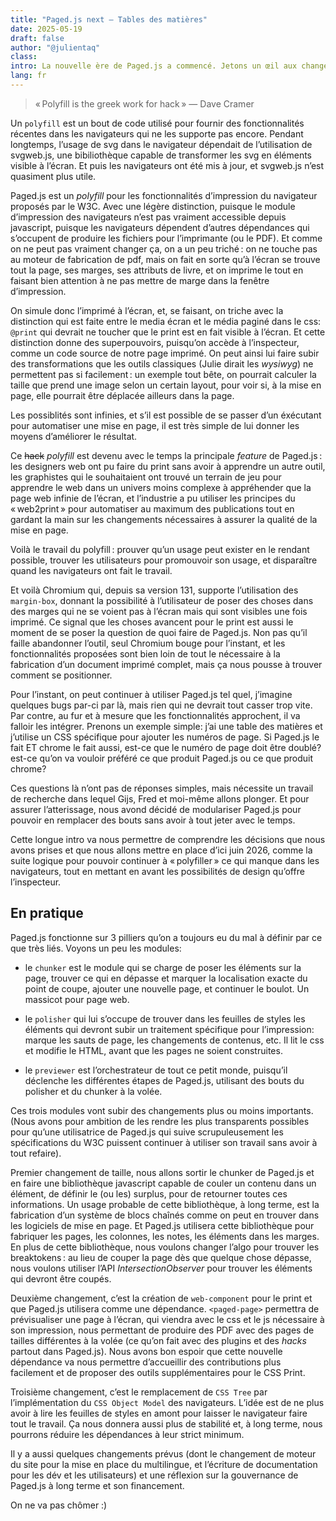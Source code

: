 ```yaml
---
title: "Paged.js next — Tables des matières"
date: 2025-05-19
draft: false
author: "@julientaq"
class:
intro: La nouvelle ère de Paged.js a commencé. Jetons un œil aux changements qui arrivent, pourquoi ils sont nécessaires et la direction dans laquelle nous allons
lang: fr
---
```



> « Polyfill is the greek work for hack » — Dave Cramer



Un `polyfill` est un bout de code utilisé pour fournir des fonctionnalités récentes dans les navigateurs qui ne les supporte pas encore. Pendant longtemps, l’usage de svg dans le navigateur dépendait de l’utilisation de svgweb.js, une bibiliothèque capable de transformer les svg en éléments visible à l’écran. Et puis les navigateurs ont été mis à jour, et svgweb.js n’est quasiment plus utile.

Paged.js est un *polyfill* pour les fonctionnalités d’impression du navigateur proposés par le W3C. Avec une légère distinction, puisque le module d’impression des navigateurs n’est pas vraiment accessible depuis javascript, puisque les navigateurs dépendent d’autres dépendances qui s’occupent de produire les fichiers pour l’imprimante (ou le PDF). Et comme on ne peut pas vraiment changer ça, on a un peu triché : on ne touche pas au moteur de fabrication de pdf, mais on fait en sorte qu’à l’écran se trouve tout la page, ses marges, ses attributs de livre, et on imprime le tout en faisant bien attention à ne pas mettre de marge dans la fenêtre d’impression.

On simule donc l’imprimé à l’écran, et, se faisant, on triche avec la distinction qui est faite entre le media écran et le média paginé dans le css: `@print` qui devrait ne toucher que le print est en fait visible à l’écran. Et cette distinction donne des superpouvoirs, puisqu’on accède à l’inspecteur, comme un code source de notre page imprimé. On peut ainsi lui faire subir des transformations que les outils classiques (Julie dirait les *wysiwyg*) ne permettent pas si facilement : un exemple tout bête, on pourrait calculer la taille que prend une image selon un certain layout, pour voir si, à la mise en page, elle pourrait être déplacée ailleurs dans la page.

Les possiblités sont infinies, et s’il est possible de se passer d’un éxécutant pour automatiser une mise en page, il est très simple de lui donner les moyens d’améliorer le résultat.

Ce ~~hack~~ *polyfill* est devenu avec le temps la principale *feature* de Paged.js : les designers web ont pu faire du print sans avoir à apprendre un autre outil,  les graphistes qui le souhaitaient ont trouvé un terrain de jeu pour apprendre le web dans un univers moins complexe à appréhender que la page web infinie de l’écran, et l’industrie a pu utiliser les principes du « web2print » pour automatiser au maximum des publications tout en gardant la main sur les changements nécessaires à assurer la qualité de la mise en page.

Voilà le travail du polyfill : prouver qu’un usage peut exister en le rendant possible, trouver les utilisateurs pour promouvoir son usage, et disparaître quand les navigateurs ont fait le travail. 

Et voilà Chromium qui, depuis sa version 131, supporte l’utilisation des `margin-box`, donnant la possibilité à l’utilisateur de poser des choses dans des marges qui ne se voient pas à l’écran mais qui sont visibles une fois imprimé. Ce signal que les choses avancent pour le print est aussi le moment de se poser la question de quoi faire de Paged.js. Non pas qu’il faille abandonner l’outil, seul Chromium bouge pour l’instant, et les fonctionnalités proposées sont bien loin de tout le nécessaire à la fabrication d’un document imprimé complet, mais ça nous pousse à trouver comment se positionner. 

Pour l’instant, on peut continuer à utiliser Paged.js tel quel, j’imagine quelques bugs par-ci par là, mais rien qui ne devrait tout casser trop vite. Par contre, au fur et à mesure que les fonctionnalités approchent, il va falloir les intégrer. Prenons un exemple simple: j’ai une table des matières et j’utilise un CSS spécifique pour ajouter les numéros de page. Si Paged.js le fait ET chrome le fait aussi, est-ce que le numéro de page doit être doublé? est-ce qu’on va vouloir préféré ce que produit Paged.js ou ce que produit chrome?

Ces questions là n’ont pas de réponses simples, mais nécessite un travail de recherche dans lequel Gijs, Fred et moi-même allons plonger. Et pour assurer l’atterissage, nous avond décidé de modulariser Paged.js pour pouvoir en remplacer des bouts sans avoir à tout jeter avec le temps. 

Cette longue intro va nous permettre de comprendre les décisions que nous avons prises et que nous allons mettre en place d’ici juin 2026, comme la suite logique pour pouvoir continuer à « polyfiller » ce qui manque dans les navigateurs, tout en mettant en avant les possibilités de design qu’offre l’inspecteur.  

## En pratique

Paged.js fonctionne sur 3 pilliers qu’on a toujours eu du mal à définir par ce que très liés. Voyons un peu les modules:

- le `chunker` est le module qui se charge de poser les éléments sur la page, trouver ce qui en dépasse et marquer la localisation exacte du point de coupe, ajouter une nouvelle page, et continuer le boulot. Un massicot pour page web. 

- le `polisher` qui lui s’occupe de trouver dans les feuilles de styles les éléments qui devront subir un traitement spécifique pour l’impression: marque les sauts de page, les changements de contenus, etc. Il lit le css et modifie le HTML, avant que les pages ne soient construites.

- le `previewer` est l’orchestrateur de tout ce petit monde, puisqu’il déclenche les différentes étapes de Paged.js, utilisant des bouts du polisher et du chunker à la volée.

Ces trois modules vont subir des changements plus ou moins importants. (Nous avons pour ambition de les rendre les plus transparents possibles pour qu’une utilisatrice de Paged.js qui suive scrupuleusement les spécifications du W3C puissent continuer à utiliser son travail sans avoir à tout refaire).

Premier changement de taille, nous allons sortir le chunker de Paged.js et en faire une bibliothèque javascript capable de couler un contenu dans un élément, de définir le (ou les) surplus, pour de retourner toutes ces informations. Un usage probable de cette bibliothèque, à long terme, est la fabrication d’un système de blocs chaînés comme on peut en trouver dans les logiciels de mise en page. Et Paged.js utilisera cette bibliothèque pour fabriquer les pages, les colonnes, les notes, les éléments dans les marges. En plus de cette bibliothèque, nous voulons changer l’algo pour trouver les breaktokens : au lieu de couper la page dès que quelque chose dépasse, nous voulons utiliser l’API *IntersectionObserver* pour trouver les éléments qui devront être coupés. 

Deuxième changement, c’est la création de `web-component` pour le print et que Paged.js utilisera comme une dépendance. `<paged-page>` permettra de prévisualiser une page à l’écran, qui viendra avec le css et le js nécessaire à son impression, nous permettant de produire des PDF avec des pages de tailles différentes à la volée (ce qu’on fait avec des plugins et des *hacks* partout dans Paged.js). Nous avons bon espoir que cette nouvelle dépendance va nous permettre d’accueillir des contributions plus facilement et de proposer des outils supplémentaires pour le CSS Print. 

Troisième changement, c’est le remplacement de `CSS Tree` par l’implémentation du `CSS Object Model` des navigateurs. L’idée est de ne plus avoir à lire les feuilles de styles en amont pour laisser le navigateur faire tout le travail. Ça nous donnera aussi plus de stabilité et, à long terme, nous pourrons réduire les dépendances à leur strict minimum.

Il y a aussi quelques changements prévus (dont le changement de moteur du site pour la mise en place du multilingue, et l’écriture de documentation pour les dév et les utilisateurs) et une réflexion sur la gouvernance de Paged.js à long terme et son financement.  

On ne va pas chômer :)




